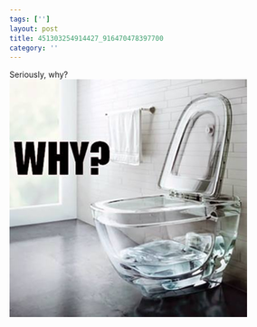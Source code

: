 ```yaml
---
tags: ['']
layout: post
title: 451303254914427_916470478397700
category: ''
---
```

Seriously, why?
![451303254914427_916470478397700](/uploads/2015-3-1-451303254914427_916470478397700.jpg)
